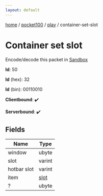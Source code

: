```yaml
---
layout: default
---
```


[home](/)  /  [pocket100](/protocol/pocket100)  /  [play](/protocol/pocket100/play)  /  container-set-slot

# Container set slot

Encode/decode this packet in [Sandbox](../../../sandbox/pocket100#play.container_set_slot)

**Id**: 50

**Id** (hex): 32

**Id** (bin): 00110010

**Clientbound**: ✔️

**Serverbound**: ✔️

## Fields

Name | Type
---|---
window | ubyte
slot | varint
hotbar slot | varint
item | [slot](/protocol/pocket100/types/slot)
? | ubyte
